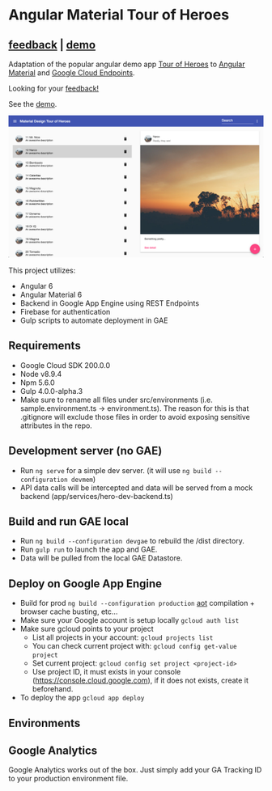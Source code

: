 
# Angular Material Tour of Heroes
## [feedback](https://docs.google.com/forms/d/e/1FAIpQLSfTMycGQFr6HJWNiGQRU3d9vLyEt2OX8n_gdo_kvYr7IEqZnQ/viewform) | [demo](https://gae-boilerplate-203602.appspot.com)

Adaptation of the popular angular demo app [Tour of Heroes](https://angular.io/tutorial) to [Angular Material](https://material.angular.io/) and [Google Cloud Endpoints](https://cloud.google.com/endpoints/).

Looking for your [feedback!](https://docs.google.com/forms/d/e/1FAIpQLSfTMycGQFr6HJWNiGQRU3d9vLyEt2OX8n_gdo_kvYr7IEqZnQ/viewform)

See the [demo](https://gae-boilerplate-203602.appspot.com).

![Screenshot](https://raw.githubusercontent.com/Miki-AG/md-tour-of-heroes/master/static/img/screenshot2.png)

This project utilizes:
- Angular 6
- Angular Material 6
- Backend in Google App Engine using REST Endpoints
- Firebase for authentication
- Gulp scripts to automate deployment in GAE

## Requirements
- Google Cloud SDK 200.0.0
- Node v8.9.4
- Npm 5.6.0
- Gulp 4.0.0-alpha.3
- Make sure to rename all files under src/environments (i.e. sample.environment.ts -> environment.ts). The reason for this is that .gitignore will exclude those files in order to avoid exposing sensitive attributes in the repo.

## Development server (no GAE)

- Run `ng serve` for a simple dev server. (it will use `ng build --configuration devmem`)
- API data calls will be intercepted and data will be served from a mock backend (app/services/hero-dev-backend.ts)

## Build and run GAE local

- Run `ng build --configuration devgae` to rebuild the /dist directory.
- Run `gulp run` to launch the app and GAE.
- Data will be pulled from the local GAE Datastore.

## Deploy on Google App Engine
- Build for prod
    `ng build --configuration production` [aot](https://angular.io/guide/aot-compiler) compilation + browser cache busting, etc...
- Make sure your Google account is setup locally
    `gcloud auth list`
- Make sure gcloud points to your project
    - List all projects in your account:
    `gcloud projects list`
    - You can check current project with:
    `gcloud config get-value project`
    - Set current project:
    `gcloud config set project <project-id>`
    - Use project ID, it must exists in your console (https://console.cloud.google.com), if it does not exists, create it beforehand.
- To deploy the app
    `gcloud app deploy`

## Environments


## Google Analytics
Google Analytics works out of the box. Just simply add your GA Tracking ID to your production environment file.




